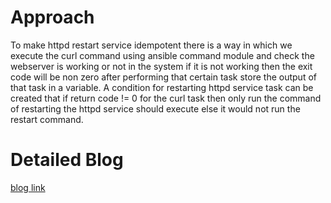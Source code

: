 # Approach
To make httpd restart service idempotent there is a way in which we execute the curl command using ansible command module and check the webserver is working or not in the system if it is not working then the exit code will be non zero after performing that certain task store the output of that task in a variable. A condition for restarting httpd service task can be created that if return code != 0 for the curl task then only run the command of restarting the httpd service should execute else it would not run the restart command.
# Detailed Blog
[blog link](https://medium.com/@adamaya.sharma_iot18/how-to-make-httpd-restart-service-idempotent-in-ansible-5b8079576fd1)
